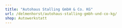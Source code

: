 ```yaml
---
title: "Autohaus Stalling GmbH & Co. KG"
url: /delmenhorst/autohaus-stalling-gmbh-und-co-kg/
shop: Autowerkstatt
---
```

